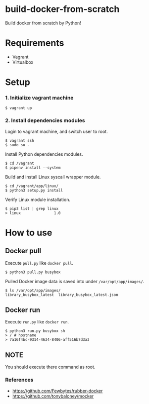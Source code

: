 # build-docker-from-scratch
Build docker from scratch by Python!

# Requirements
- Vagrant
- Virtualbox

# Setup

### 1. Initialize vagrant machine
```
$ vagrant up
```

### 2. Install dependencies modules

Login to vagrant machine, and switch user to root.

```
$ vagrant ssh
$ sudo su -
```

Install Python dependencies modules.
```
$ cd /vagrant
$ pipenv install --system
```

Build and install Linux syscall wrapper module.
```
$ cd /vagrant/app/linux/
$ python3 setup.py install
```

Verify Linux module installation.
```
$ pip3 list | grep linux
> linux               1.0
```

# How to use

## Docker pull

Execute `pull.py` like `docker pull`.
```
$ python3 pull.py busybox
```

Pulled Docker image data is saved into under `/var/opt/app/images/`.
```
$ ls /var/opt/app/images/
library_busybox_latest  library_busybox_latest.json
```

## Docker run

Execute `run.py` like `docker run`.
```
$ python3 run.py busybox sh
> / # hostname
> 7a16f4bc-9314-4634-8406-aff516b7d3a3
```

## NOTE
You should execute there command as root.

### References
- https://github.com/Fewbytes/rubber-docker
- https://github.com/tonybaloney/mocker

